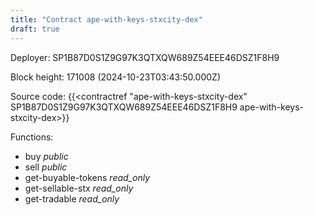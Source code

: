 ```yaml
---
title: "Contract ape-with-keys-stxcity-dex"
draft: true
---
```

Deployer: SP1B87D0S1Z9G97K3QTXQW689Z54EEE46DSZ1F8H9


 



Block height: 171008 (2024-10-23T03:43:50.000Z)

Source code: {{<contractref "ape-with-keys-stxcity-dex" SP1B87D0S1Z9G97K3QTXQW689Z54EEE46DSZ1F8H9 ape-with-keys-stxcity-dex>}}

Functions:

* buy _public_
* sell _public_
* get-buyable-tokens _read_only_
* get-sellable-stx _read_only_
* get-tradable _read_only_
